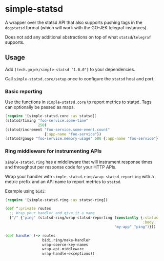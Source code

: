 # simple-statsd

A wrapper over the statsd API that also supports pushing tags in the `dogstatsd` format (which will work with the GO-JEK telegraf instances).

Does not add any additional abstractions on top of what `statsd`/`telegraf` supports.

## Usage
Add `[tech.gojek/simple-statsd "1.0.0"]` to your dependencies.


Call `simple-statsd.core/setup` once to configure the `statsd` host and port.


### Basic reporting
Use the functions in `simple-statsd.core` to report metrics to statsd. Tags can optionally be passed as maps.

```clojure
(require '[simple-statsd.core :as statsd])
(statsd/timing "foo-service.some-time"
               250)
(statsd/increment "foo-service.some-event.count"
                  {:app-name "foo-service"})
(statsd/gauge "foo-service.memory-usage" 500 {:app-name "foo-service"})
```

### Ring middleware for instrumenting APIs
`simple-statsd.ring` has a middleware that will instrument response times and throughput per response code for your HTTP APIs.

Wrap your handler with `simple-statsd.ring/wrap-statsd-reporting` with a metric prefix and an API name to report metrics to `statsd`.

Example using `bidi`:
```clojure
(require '[simple-statsd.ring :as statsd-ring])

(def ^:private routes
  ;; Wrap your handler and give it a name
  ["/" {"ping" (statsd-ring/wrap-statsd-reporting (constantly {:status 200
                                                               :body   "pong"})
                                                  "my-app" "ping")}])

(def handler (-> routes
                 bidi.ring/make-handler
                 wrap-coerce-key-names
                 wrap-api-middleware
                 wrap-handle-exceptions))
```
